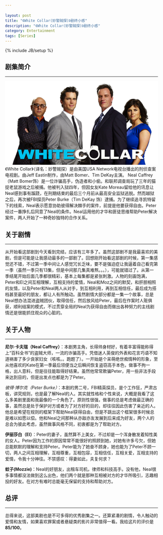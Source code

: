 ```yaml
---

layout: post
title: "《White Collar(妙警贼探)》剧终小感"
description: "《White Collar(妙警贼探)》剧终小感"
category: Entertainment
tags: [Series]
---
```

{% include JB/setup %}

剧集简介
--------

------------------------------------------------------------------------

![](/attachments/whitecollar.jpg)
《White Collar》（译名：妙警贼探）是由美国USA Network电视台播出的刑侦查案电视剧。由Jeff Eastin制作，由Matt Bomer、Tim DeKay主演。
Neal Caffrey（Matt Bomer饰）是一位诈骗高手，伪造者和小偷。和联邦调查局玩了三年的猫捉老鼠游戏之后被捕。他被判入狱四年，但因女友Kate Moreau留给他的讯息让Neal感到事有蹊跷，在刑期结束的最后三个月前从最高安全监狱逃脱。然而越狱之后，再次被FBI探员Peter Burke（Tim DeKay 饰）逮捕。为了继续追寻凯特留下的线索，Neal表示愿意协助彼得解决棘手的案件，前提是他要获得自由。Peter经过一番挣扎后同意了Neal的条件。Neal运用他的才华和匪徒思维帮助Peter解决案件，两人开始了一种奇妙独特的合作关系。

关于剧情
--------

------------------------------------------------------------------------

从开始看这部剧到今天看到完结，应该有三年多了。虽然这部剧不是我最喜欢的美剧，但是可能是让我感动最多的一部剧了。回想刚开始看这部剧的时候，第一集感觉还不错，不过第一季中间让人感觉冗长乏味，要不是强迫症让我逼着自己看完第一季（虽然一季只有13集，但是中间那几集真难熬。。。），可能就错过了。从第一季结尾开始后面几季都很精彩，基本上每集都是紧张刺激。人物的刻画饱满，Peter和EI之间互相理解，互相支持的爱情，Neal和Moz之间的默契，和肝胆相照的友情，以及Peter和Neal两人从对手，到互相利用，再到互相信任，最后成为搭档甚至最好的朋友，都让人有所触动。虽然剧情大部分都是一集一个故事，总是Neal想办法混进盗贼团伙，取得信任，然后放风给Peter，最后在作案时人赃俱获，顺利结案的模式，不过贯穿全局的Neal为获得自由而做出各种努力的主线剧情还是很能抓住观众的心脏的。

关于人物
--------

------------------------------------------------------------------------

**尼尔·卡夫瑞（Neal Caffrey）**：本剧男主角，长得帅身材好，有着丰富得能称得上“百科全书”的盗贼大师，一流的诈骗高手。凭借迷人英俊的外表和花言巧语不知道祸害了多少良家妇女（咳咳。。跑题了）。一开始是个呆萌绝世痴情种的形象，至从他喜欢的Kate在第一季最后领便当之后瞬间恢复盗窃高手本色，做事不拘一格，出人意料，但是往往能取得好结果。虽然他常常欺骗Peter，用一些非法手段来达到目的，但是出发点也都是为了Peter。

*彼得·博尔克（Peter Burke）*：本剧的男二号，FBI精英探员，是个工作狂，严肃古板，讲究规则，也是最了解Neal的人。其实就性格和个性来说，大概是我看了这么多美剧里面和我最像的一个角色了。原则性很强，做事的总是考虑做最正确的事，虽然总是处于保护对方或者为了对方好的目的，却往往因此伤害了亲近的人。他总是希望在规则的框架下帮助Neal获得自由，但是不跳出这个框架很多时候总是难以如愿以偿。他和Neal之间那种从亦敌亦友发展到后来成为好友，两个人的总会为彼此考虑，虽然做事风格不同，初衷都是为了帮助对方。

<b>伊丽莎白（EI）</b>：Peter的妻子，虽然算不上美女，不过却是一个浑身散发着知性美的女人。Peter因为工作的原因常常不能很好的照顾到她，对她有许多亏欠，但她总能默默的理解和支持Peter。Peter能为了她奋不顾身，她也能为了Peter不顾一切，两人之间互相理解，互相尊重，互相包容，互相信任，互相关爱，互相支持的爱情，令我十分神往。不禁感叹：得妻如此，夫复何求？

**蚊子(Mozzie)**：Neal的好朋友，出租车司机，律师和科技高手。没有他，Neal很多事情都没法做到这么出色，他们两个就是那种互相被对方的才华所吸引，志趣相投的好友。在对方有难时总能毫无保留的支持和帮助对方。

总评
----

------------------------------------------------------------------------

总得来说，这部美剧也是不可多得的优秀剧集之一。还算紧凑的剧情，令人触动的爱情和友情，如果喜欢罪案或者悬疑类的影片非常值得一看。我给这片的评价是**85/100**。
